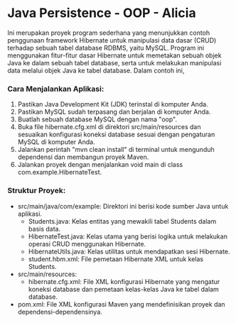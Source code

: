 # Java Persistence - OOP - Alicia
Ini merupakan proyek program sederhana yang menunjukkan contoh penggunaan framework Hibernate untuk manipulasi data dasar (CRUD) terhadap sebuah tabel database RDBMS, yaitu MySQL.
Program ini menggunakan fitur-fitur dasar Hibernate untuk memetakan sebuah objek Java ke dalam sebuah tabel database, serta untuk melakukan manipulasi data melalui objek Java ke tabel database.
Dalam contoh ini, 

### Cara Menjalankan Aplikasi:

1. Pastikan Java Development Kit (JDK) terinstal di komputer Anda.
2. Pastikan MySQL sudah terpasang dan berjalan di komputer Anda.
3. Buatlah sebuah database MySQL dengan nama "oop".
4. Buka file hibernate.cfg.xml di direktori src/main/resources dan sesuaikan konfigurasi koneksi database sesuai dengan pengaturan MySQL di komputer Anda.
5. Jalankan perintah "mvn clean install" di terminal untuk mengunduh dependensi dan membangun proyek Maven.
6. Jalankan proyek dengan menjalankan void main di class com.example.HibernateTest.

### Struktur Proyek:

- src/main/java/com/example: Direktori ini berisi kode sumber Java untuk aplikasi.
  - Students.java: Kelas entitas yang mewakili tabel Students dalam basis data.
  - HibernateTest.java: Kelas utama yang berisi logika untuk melakukan operasi CRUD menggunakan Hibernate.
  - HibernateUtils.java: Kelas utilitas untuk mendapatkan sesi Hibernate.
  - student.hbm.xml: File pemetaan Hibernate XML untuk kelas Students.
- src/main/resources:
  - hibernate.cfg.xml: File XML konfigurasi Hibernate yang mengatur koneksi database dan pemetaan kelas-kelas Java ke tabel dalam database.
- pom.xml: File XML konfigurasi Maven yang mendefinisikan proyek dan dependensi-dependensinya.
